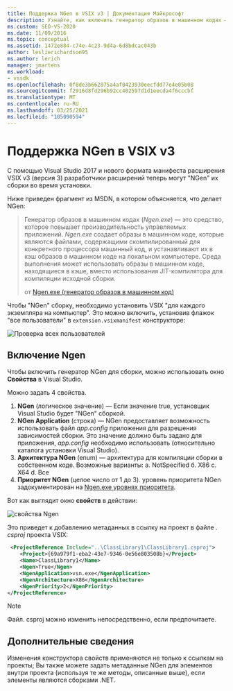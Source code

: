 ```yaml
---
title: Поддержка NGen в VSIX v3 | Документация Майкрософт
description: Узнайте, как включить генератор образов в машинном кодах — инструмент, который разработчики расширений могут использовать для повышения производительности управляемых приложений.
ms.custom: SEO-VS-2020
ms.date: 11/09/2016
ms.topic: conceptual
ms.assetid: 1472e884-c74e-4c23-9d4a-6d8bdcac043b
author: leslierichardson95
ms.author: lerich
manager: jmartens
ms.workload:
- vssdk
ms.openlocfilehash: 0f8de3b662875a4af0423930eecfdd77e4e05b08
ms.sourcegitcommit: f2916d8fd296b92cc402597d1d1eecda4f6cccbf
ms.translationtype: MT
ms.contentlocale: ru-RU
ms.lasthandoff: 03/25/2021
ms.locfileid: "105090594"
---
```

# <a name="ngen-support-in-vsix-v3"></a>Поддержка NGen в VSIX v3

С помощью Visual Studio 2017 и нового формата манифеста расширения VSIX v3 (версия 3) разработчики расширений теперь могут "NGen" их сборки во время установки.

Ниже приведен фрагмент из MSDN, в котором объясняется, что делает NGen:

>Генератор образов в машинном кодах (*Ngen.exe*) — это средство, которое повышает производительность управляемых приложений. *Ngen.exe* создает образы в машинном коде, которые являются файлами, содержащими скомпилированный для конкретного процессора машинный код, и устанавливают их в кэш образов в машинном коде на локальном компьютере. Среда выполнения может использовать образы в машинном коде, находящиеся в кэше, вместо использования JIT-компилятора для компиляции исходной сборки.
>
>от [Ngen.exe (генератор образов в машинном код)](/dotnet/framework/tools/ngen-exe-native-image-generator)

Чтобы "NGen" сборку, необходимо установить VSIX "для каждого экземпляра на компьютер". Это можно включить, установив флажок "все пользователи" в `extension.vsixmanifest` конструкторе:

![Проверка всех пользователей](media/check-all-users.png)

## <a name="how-to-enable-ngen"></a>Включение Ngen

Чтобы включить генератор NGen для сборки, можно использовать окно **Свойства** в Visual Studio.

Можно задать 4 свойства.

1. **NGen** (логическое значение) — Если значение true, установщик Visual Studio будет "NGen" сборкой.
2. **NGen Application** (строка) — NGen предоставляет возможность использовать файл *app.config* приложения для разрешения зависимостей сборки. Это значение должно быть задано для приложения, *app.config* необходимо использовать (относительно каталога установки Visual Studio).
3. **Архитектура NGen** (enum) — архитектура для компиляции сборки в собственном коде. Возможные варианты: a. NotSpecified б. X86 c. X64 d. Все
4. **Приоритет NGen** (целое число от 1 до 3). уровень приоритета NGen задокументирован на [Ngen.exe уровнях приоритета](/dotnet/framework/tools/ngen-exe-native-image-generator#priority-levels).

Вот как выглядит окно **свойств** в действии:

![свойства Ngen](media/ngen-in-properties.png)

Это приведет к добавлению метаданных в ссылку на проект в файле *. csproj* проекта VSIX:

```xml
 <ProjectReference Include="..\ClassLibrary1\ClassLibrary1.csproj">
    <Project>{69a979f1-eba2-43e7-9346-0e56e803508b}</Project>
    <Name>ClassLibrary1</Name>
    <Ngen>True</Ngen>
    <NgenApplication>vsn.exe</NgenApplication>
    <NgenArchitecture>X86</NgenArchitecture>
    <NgenPriority>2</NgenPriority>
</ProjectReference>
```

> [!NOTE]
> Файл. csproj можно изменить непосредственно, если предпочитаете.

## <a name="extra-information"></a>Дополнительные сведения

Изменения конструктора свойств применяются не только к ссылкам на проекты; Вы также можете задать метаданные NGen для элементов внутри проекта (используя те же методы, описанные выше), если элементы являются сборками .NET.

